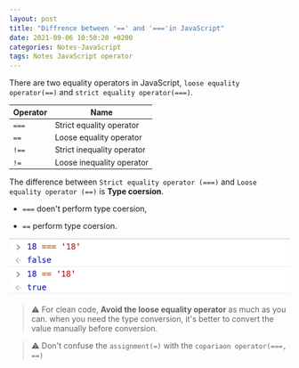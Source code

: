 ```yaml
---
layout: post
title: "Diffrence between '==' and '==='in JavaScript"
date: 2021-09-06 10:50:20 +0200
categories: Notes-JavaScript
tags: Notes JavaScript operator
---
```






There are two equality operators in JavaScript, `loose equality operator(==)` and `strict equality operator(===)`.





| Operator | Name                       |
| -------- | -------------------------- |
| `===`    | Strict equality operator   |
| `==`     | Loose equality operator    |
| `!==`    | Strict inequality operator |
| `!=`     | Loose inequality operator  |





The difference between `Strict equality operator (===)` and `Loose equality operator (==)` is **Type coersion**.



+ `===` doen't perform type coersion,

+ `==` perform type coersion.



![image-20210906105953232](/assets/img/2021-09-06-diffrence-between-'=='-and-'==='-in-JavaScript/image-20210906105953232.png)





>  ⚠︎ For clean code, **Avoid the loose equality operator** as much as you can. when you need the type conversion, it's better to convert the value manually before conversion.



> ⚠︎ Don't confuse the `assignment(=)` with the `copariaon operator(===, ==)`